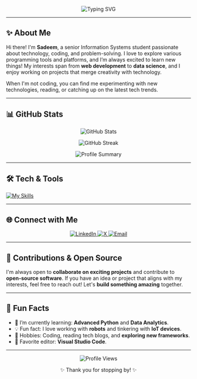 <p align="center">
  <img src="https://readme-typing-svg.demolab.com?font=Fira+Code&weight=500&size=24&pause=1000&color=FF69B4&center=true&vCenter=true&width=435&lines=Hello%2C+World!+I'm+Sadeem+%F0%9F%92%96;Senior+Information+Systems+Student;Lifelong+learner+and+Tech+Enthusiast;Building+with+%3CCode%2F%3E+Everyday" alt="Typing SVG">
</p>

---

## ✨ About Me
Hi there! I'm **Sadeem**, a senior Information Systems student passionate about technology, coding, and problem-solving. I love to explore various programming tools and platforms, and I’m always excited to learn new things! My interests span from **web development** to **data science**, and I enjoy working on projects that merge creativity with technology.

When I'm not coding, you can find me experimenting with new technologies, reading, or catching up on the latest tech trends.

---

## 📊 GitHub Stats
<p align="center">
  <img src="https://github-readme-stats.vercel.app/api?username=Sadcem&show_icons=true&theme=radical&hide_border=true&bg_color=ffccf9&title_color=ff4f9c&icon_color=ff4f9c&text_color=ff69b4" alt="GitHub Stats" />
</p>

<p align="center">
  <img src="https://github-readme-streak-stats.herokuapp.com/?user=Sadcem&theme=radical&hide_border=true&background=ffccf9&stroke=ff4f9c&ring=ff4f9c&fire=ff69b4&currStreakLabel=ff69b4" alt="GitHub Streak" />
</p>

<p align="center">
  <img src="https://github-profile-summary-cards.vercel.app/api/cards/profile-details?username=Sadcem&theme=radical" alt="Profile Summary" />
</p>

---

## 🛠️ Tech & Tools  
[![My Skills](https://skillicons.dev/icons?i=js,html,css,py,r,aws,arduino,ros,ubuntu,vscode,cpp,linux,mysql,php)](https://skillicons.dev)

---

## 🌐 Connect with Me
<p align="center">
  <a href="http://linkedin.com/in/sadeemasiri2003" target="_blank">
    <img src="https://img.shields.io/badge/LinkedIn-%23ff69b4?style=for-the-badge&logo=linkedin&logoColor=white" alt="LinkedIn" />
  </a>
  <a href="https://x.com/sadjmm" target="_blank">
    <img src="https://img.shields.io/badge/Twitter-%23ff69b4?style=for-the-badge&logo=twitter&logoColor=white" alt="X" />
  </a>
  <a href="mailto:sadeemasiri21@gmail.com">
    <img src="https://img.shields.io/badge/Email-%23ff69b4?style=for-the-badge&logo=gmail&logoColor=white" alt="Email" />
  </a>
</p>

---

## 🤝 Contributions & Open Source
I'm always open to **collaborate on exciting projects** and contribute to **open-source software**. If you have an idea or project that aligns with my interests, feel free to reach out! Let's **build something amazing** together.

---

## 🎯 Fun Facts
- 🌱 I’m currently learning: **Advanced Python** and **Data Analytics**.
- 💡 Fun fact: I love working with **robots** and tinkering with **IoT devices**.
- 🎨 Hobbies: Coding, reading tech blogs, and **exploring new frameworks**.
- 👾 Favorite editor: **Visual Studio Code**.

---

<p align="center">
  <img src="https://komarev.com/ghpvc/?username=Sadcem&color=ff69b4&style=for-the-badge&label=Profile+Views" alt="Profile Views" />
</p>

<p align="center">✨ Thank you for stopping by! ✨</p>

